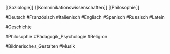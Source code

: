 [[Soziologie]]
[[Komminikationswissenschaften]]
[[Philosophie]]


#Deutsch
#Französisch
#Italienisch
#Englisch
#Spanisch
#Russisch
#Latein

#Geschichte

#Philosophie
#Pädagogik_Psychologie
#Religion

#Bildnerisches_Gestalten
#Musik